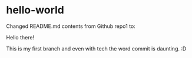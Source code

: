 # hello-world
Changed README.md contents from Github repo1 to:

Hello there!

This is my first branch and even with tech the word commit is daunting.
:D

